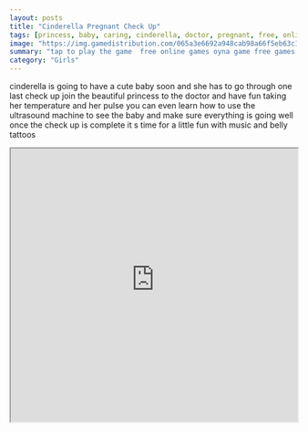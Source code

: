 ```yaml
---
layout: posts
title: "Cinderella Pregnant Check Up"
tags: [princess, baby, caring, cinderella, doctor, pregnant, free, online, games, oyna, game, free, games, play, play, games]
image: "https://img.gamedistribution.com/065a3e6692a948cab98a66f5eb63c19b.jpg"
summary: "tap to play the game  free online games oyna game free games play play games"
category: "Girls"
---
```


cinderella is going to have a cute baby soon and she has to go through one last check up join the beautiful princess to the doctor and have fun taking her temperature and her pulse you can even learn how to use the ultrasound machine to see the baby and make sure everything is going well once the check up is complete it s time for a little fun with music and belly tattoos

<iframe width="100%" height="480px;" src="https://html5.gamedistribution.com/065a3e6692a948cab98a66f5eb63c19b/"></iframe>